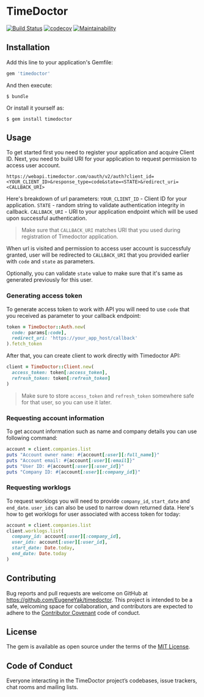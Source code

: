 # TimeDoctor

[![Build Status](https://travis-ci.org/roonyx/timedoctor.svg?branch=master)](https://travis-ci.org/roonyx/timedoctor)
[![codecov](https://codecov.io/gh/roonyx/timedoctor/branch/master/graph/badge.svg)](https://codecov.io/gh/roonyx/timedoctor)
[![Maintainability](https://api.codeclimate.com/v1/badges/c960738630bd0a4aa9d2/maintainability)](https://codeclimate.com/github/roonyx/timedoctor/maintainability)

## Installation

Add this line to your application's Gemfile:

```ruby
gem 'timedoctor'
```

And then execute:

    $ bundle

Or install it yourself as:

    $ gem install timedoctor

## Usage
To get started first you need to register your application and acquire Client ID.
Next, you need to build URI for your application to request permission to access user account.

`https://webapi.timedoctor.com/oauth/v2/auth?client_id=<YOUR_CLIENT_ID>&response_type=code&state=<STATE>&redirect_uri=<CALLBACK_URI>`

Here's breakdown of url parameters:
`YOUR_CLIENT_ID` - Client ID for your application.
`STATE` - random string to validate authentication integrity in callback.
`CALLBACK_URI` - URI to your application endpoint which will be used upon successful authentication.

> Make sure that `CALLBACK_URI` matches URI that you used during registration of Timedoctor application.

When url is visited and permission to access user account is successfuly granted, user will be redirected to `CALLBACK_URI` that you provided earlier with `code` and `state` as parameters.

Optionally, you can validate `state` value to make sure that it's same as generated previously for this user.

### Generating access token
To generate access token to work with API you will need to use `code` that you received as parameter to your callback endpoint:
```ruby
token = TimeDoctor::Auth.new(
  code: params[:code],
  redirect_uri: 'https://your_app_host/callback'
).fetch_token
```
After that, you can create client to work directly with Timedoctor API:
```ruby
client = TimeDoctor::Client.new(
  access_token: token[:access_token],
  refresh_token: token[:refresh_token]
)
```
> Make sure to store `access_token` and `refresh_token` somewhere safe for that user, so you can use it later.

### Requesting account information
To get account information such as name and company details you can use following command:
```ruby
account = client.companies.list
puts "Account owner name: #{account[:user][:full_name]}"
puts "Account email: #{account[:user][:email]}"
puts "User ID: #{account[:user][:user_id]}"
puts "Company ID: #{account[:user][:company_id]}"
```

### Requesting worklogs
To request worklogs you will need to provide `company_id`, `start_date` and `end_date`. `user_ids` can also be used to narrow down returned data. Here's how to get worklogs for user associated with access token for today:
```ruby
account = client.companies.list
client.worklogs.list(
  company_id: account[:user][:company_id],
  user_ids: account[:user][:user_id],
  start_date: Date.today,
  end_date: Date.today
)
```

## Contributing

Bug reports and pull requests are welcome on GitHub at https://github.com/EugeneYak/timedoctor. This project is intended to be a safe, welcoming space for collaboration, and contributors are expected to adhere to the [Contributor Covenant](http://contributor-covenant.org) code of conduct.

## License

The gem is available as open source under the terms of the [MIT License](https://opensource.org/licenses/MIT).

## Code of Conduct

Everyone interacting in the TimeDoctor project’s codebases, issue trackers, chat rooms and mailing lists.
